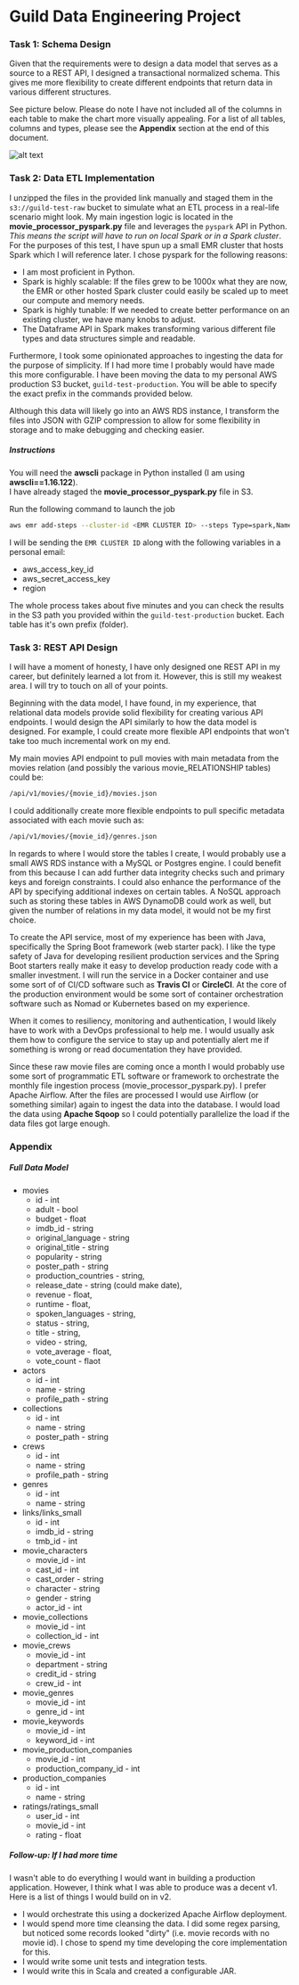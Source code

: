 # Guild Data Engineering Project
### Task 1: Schema Design

Given that the requirements were to design a data model that 
serves as a source to a REST API, I designed a transactional normalized
schema.  This gives me more flexibility to create different endpoints that 
return data in various different structures.

See picture below.  Please do note I have not included all of the columns in each table 
to make the chart more visually appealing.  For a list of all tables, columns and types, 
please see the **Appendix** section at the end of this document.

 ![alt text](./movies_erd.png)

### Task 2: Data ETL Implementation

I unzipped the files in the provided link manually and staged them in the
`s3://guild-test-raw` bucket to simulate what an ETL process in a real-life scenario
might look.  My main ingestion logic is located in the **movie_processor_pyspark.py** file and 
leverages the `pyspark` API in Python.  *This means the script will have to run on local Spark
or in a Spark cluster*.  For the purposes of this test, I have spun up a small EMR cluster that hosts Spark which
I will reference later.  I chose pyspark for the following reasons:
* I am most proficient in Python.
* Spark is highly scalable: If the files grew to be 1000x what they are now, 
the EMR or other hosted Spark cluster could easily be scaled up to meet our compute and memory needs.
* Spark is highly tunable: If we needed to create better performance on an existing cluster, we have many knobs
to adjust.
* The Dataframe API in Spark makes transforming various different file types and data structures simple and readable.

Furthermore, I took some opinionated approaches to ingesting the data for the purpose of simplicity.  If I had more time I probably 
would have made this more configurable.  I have been moving the data to my personal AWS production S3 bucket, `guild-test-production`.
You will be able to specify the exact prefix in the commands provided below.

Although this data will likely go into an AWS RDS instance, I transform the files into JSON with GZIP 
compression to allow for some flexibility in storage and to make debugging and checking easier.  
 
##### Instructions
You will need the **awscli** package in Python installed (I am using **awscli==1.16.122**).  
I have already staged the **movie_processor_pyspark.py** file in S3.

Run the following command to launch the job

```bash
aws emr add-steps --cluster-id <EMR CLUSTER ID> --steps Type=spark,Name=TestJob,Args=[--deploy-mode,cluster,--master,yarn,--conf,spark.yarn.submit.waitAppCompletion=true,s3a://guild-test-scripts/spark/movie_process_pyspark.py,s3a://guild-test-production/<S3 PREFIX OF YOUR CHOICE>],ActionOnFailure=CONTINUE
```

I will be sending the `EMR CLUSTER ID` along with the following variables in a personal email:

* aws_access_key_id
* aws_secret_access_key
* region

The whole process takes about five minutes and you can check the results in the S3 path you 
provided within the `guild-test-production` bucket.  Each table has it's own prefix (folder).

### Task 3: REST API Design

I will have a moment of honesty, I have only designed one REST API in my career, but definitely learned 
a lot from it.  However, this is still my weakest area.  I will try to touch on all of your points.

Beginning with the data model, I have found, in my experience, that relational data models provide solid flexibility 
for creating various API endpoints.  I would design the API similarly to how the data model is designed. 
For example, I could create more flexible API endpoints that won't take too much incremental work on my end.

My main movies API endpoint to pull movies with main metadata from the movies relation (and 
possibly the various movie_RELATIONSHIP tables) could be:
```bash
/api/v1/movies/{movie_id}/movies.json
```
I could additionally create more flexible endpoints to pull specific metadata associated with each movie such as:

```bash
/api/v1/movies/{movie_id}/genres.json
```

In regards to where I would store the tables I create, I would probably use a small AWS RDS instance with a MySQL or Postgres
engine.  I could benefit from this because I can add further data integrity checks such and primary keys and foreign constraints.
I could also enhance the performance of the API by specifying additional indexes on certain tables.  A NoSQL approach such as storing these tables in 
AWS DynamoDB could work as well, but given the number of relations in my data model, it would not be my first choice.

To create the API service, most of my experience has been with Java, specifically the Spring Boot framework (web starter pack).
I like the type safety of Java for developing resilient production services and the Spring Boot starters really make it easy to
develop production ready code with a smaller investment.  I will run the service in a Docker container and use
some sort of of CI/CD software such as **Travis CI** or **CircleCI**.  At the core of the production environment would be
some sort of container orchestration software such as Nomad or Kubernetes based on my experience.

When it comes to resiliency, monitoring and authentication, I would likely have to work with a DevOps professional to help me.  I 
would usually ask them how to configure the service to stay up and potentially alert me if something is wrong or read documentation
they have provided.

Since these raw movie files are coming once a month I would probably use some sort of programmatic ETL software or framework to
orchestrate the monthly file ingestion process (movie_processor_pyspark.py).  I prefer Apache Airflow.  After the files are processed
I would use Airflow (or something similar) again to ingest the data into the database.  I would load the data using **Apache Sqoop**
so I could potentially parallelize the load if the data files got large enough.
  
### Appendix

##### Full Data Model

* movies
    * id - int
    * adult - bool
    * budget - float
    * imdb_id - string
    * original_language - string
    * original_title - string
    * popularity - string
    * poster_path - string
    * production_countries - string,
    * release_date - string (could make date),
    * revenue - float,
    * runtime - float,
    * spoken_languages - string,
    * status - string,
    * title - string,
    * video - string,
    * vote_average - float,
    * vote_count - flaot
* actors
    * id - int
    * name - string
    * profile_path - string
* collections
    * id - int
    * name - string
    * poster_path - string
* crews
    * id - int
    * name - string
    * profile_path - string
* genres
    * id - int
    * name - string
* links/links_small
    * id - int
    * imdb_id - string
    * tmb_id - int
* movie_characters
    * movie_id - int
    * cast_id - int
    * cast_order - string
    * character - string
    * gender - string
    * actor_id  - int        
* movie_collections
    * movie_id - int
    * collection_id - int
* movie_crews
    * movie_id - int
    * department - string
    * credit_id - string
    * crew_id - int
* movie_genres
    * movie_id - int
    * genre_id - int    
* movie_keywords
    * movie_id - int
    * keyword_id - int    
* movie_production_companies
    * movie_id - int
    * production_company_id - int  
* production_companies
    * id - int
    * name - string
* ratings/ratings_small
    * user_id - int
    * movie_id - int    
    * rating - float
    
##### Follow-up: If I had more time
I wasn't able to do everything I would want in building a production application.  However, I think
what I was able to produce was a decent v1.  Here is a list of things I would build on in v2.

* I would orchestrate this using a dockerized Apache Airflow deployment.
* I would spend more time cleansing the data.  I did some regex parsing, but noticed some
records looked "dirty" (i.e. movie records with no movie id).  I chose to spend my time developing
the core implementation for this.
* I would write some unit tests and integration tests.
* I would write this in Scala and created a configurable JAR.
